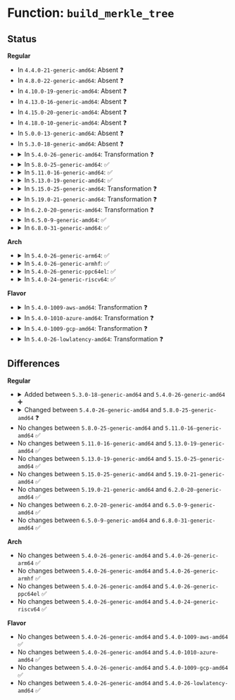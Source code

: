 # Function: <code>build_merkle_tree</code>

## Status
<b>Regular</b>
<ul>
<li>
In <code>4.4.0-21-generic-amd64</code>: Absent ❓
</li>
<li>
In <code>4.8.0-22-generic-amd64</code>: Absent ❓
</li>
<li>
In <code>4.10.0-19-generic-amd64</code>: Absent ❓
</li>
<li>
In <code>4.13.0-16-generic-amd64</code>: Absent ❓
</li>
<li>
In <code>4.15.0-20-generic-amd64</code>: Absent ❓
</li>
<li>
In <code>4.18.0-10-generic-amd64</code>: Absent ❓
</li>
<li>
In <code>5.0.0-13-generic-amd64</code>: Absent ❓
</li>
<li>
In <code>5.3.0-18-generic-amd64</code>: Absent ❓
</li>
<li>
<details>
<summary>In <code>5.4.0-26-generic-amd64</code>: Transformation ❓</summary>

```c
int build_merkle_tree(struct inode * inode, const struct merkle_tree_params * params, u8 * root_hash)
```

```json
{
  "name": "build_merkle_tree",
  "collision_type": "Unique Static",
  "inline_type": "No",
  "funcs": [
    {
      "addr": 0,
      "name": "build_merkle_tree",
      "external": false,
      "loc": "fs/verity/enable.c:113",
      "file": "fs/verity/enable.c",
      "inline": "seen, unknown",
      "caller_inline": [],
      "caller_func": [
        "fs/verity/enable.c:enable_verity"
      ]
    }
  ],
  "symbols": [
    {
      "addr": 18446744071582315952,
      "name": "build_merkle_tree",
      "section": ".text",
      "bind": "STB_LOCAL",
      "size": 991
    },
    {
      "addr": 18446744071582318362,
      "name": "build_merkle_tree.cold",
      "section": ".text",
      "bind": "STB_LOCAL",
      "size": 145
    }
  ]
}
```
</details>
</li>
<li>
<details>
<summary>In <code>5.8.0-25-generic-amd64</code>: ✅</summary>

```c
int build_merkle_tree(struct file * filp, const struct merkle_tree_params * params, u8 * root_hash)
```

```json
{
  "name": "build_merkle_tree",
  "collision_type": "Unique Static",
  "inline_type": "No",
  "funcs": [
    {
      "addr": 18446744071582605536,
      "name": "build_merkle_tree",
      "external": false,
      "loc": "fs/verity/enable.c:151",
      "file": "fs/verity/enable.c",
      "inline": "seen, unknown",
      "caller_inline": [],
      "caller_func": [
        "fs/verity/enable.c:enable_verity"
      ]
    }
  ],
  "symbols": [
    {
      "addr": 18446744071582605536,
      "name": "build_merkle_tree",
      "section": ".text",
      "bind": "STB_LOCAL",
      "size": 265
    }
  ]
}
```
</details>
</li>
<li>
<details>
<summary>In <code>5.11.0-16-generic-amd64</code>: ✅</summary>

```c
int build_merkle_tree(struct file * filp, const struct merkle_tree_params * params, u8 * root_hash)
```

```json
{
  "name": "build_merkle_tree",
  "collision_type": "Unique Static",
  "inline_type": "No",
  "funcs": [
    {
      "addr": 18446744071582678528,
      "name": "build_merkle_tree",
      "external": false,
      "loc": "fs/verity/enable.c:151",
      "file": "fs/verity/enable.c",
      "inline": "seen, unknown",
      "caller_inline": [],
      "caller_func": [
        "fs/verity/enable.c:enable_verity"
      ]
    }
  ],
  "symbols": [
    {
      "addr": 18446744071582678528,
      "name": "build_merkle_tree",
      "section": ".text",
      "bind": "STB_LOCAL",
      "size": 265
    }
  ]
}
```
</details>
</li>
<li>
<details>
<summary>In <code>5.13.0-19-generic-amd64</code>: ✅</summary>

```c
int build_merkle_tree(struct file * filp, const struct merkle_tree_params * params, u8 * root_hash)
```

```json
{
  "name": "build_merkle_tree",
  "collision_type": "Unique Static",
  "inline_type": "No",
  "funcs": [
    {
      "addr": 18446744071582707296,
      "name": "build_merkle_tree",
      "external": false,
      "loc": "fs/verity/enable.c:151",
      "file": "fs/verity/enable.c",
      "inline": "seen, unknown",
      "caller_inline": [],
      "caller_func": [
        "fs/verity/enable.c:enable_verity"
      ]
    }
  ],
  "symbols": [
    {
      "addr": 18446744071582707296,
      "name": "build_merkle_tree",
      "section": ".text",
      "bind": "STB_LOCAL",
      "size": 265
    }
  ]
}
```
</details>
</li>
<li>
<details>
<summary>In <code>5.15.0-25-generic-amd64</code>: Transformation ❓</summary>

```c
int build_merkle_tree(struct file * filp, const struct merkle_tree_params * params, u8 * root_hash)
```

```json
{
  "name": "build_merkle_tree",
  "collision_type": "Unique Static",
  "inline_type": "No",
  "funcs": [
    {
      "addr": 0,
      "name": "build_merkle_tree",
      "external": false,
      "loc": "fs/verity/enable.c:151",
      "file": "fs/verity/enable.c",
      "inline": "seen, unknown",
      "caller_inline": [],
      "caller_func": [
        "fs/verity/enable.c:enable_verity"
      ]
    }
  ],
  "symbols": [
    {
      "addr": 18446744071583033856,
      "name": "build_merkle_tree",
      "section": ".text",
      "bind": "STB_LOCAL",
      "size": 283
    },
    {
      "addr": 18446744071592242372,
      "name": "build_merkle_tree.cold",
      "section": ".text",
      "bind": "STB_LOCAL",
      "size": 58
    }
  ]
}
```
</details>
</li>
<li>
<details>
<summary>In <code>5.19.0-21-generic-amd64</code>: Transformation ❓</summary>

```c
int build_merkle_tree(struct file * filp, const struct merkle_tree_params * params, u8 * root_hash)
```

```json
{
  "name": "build_merkle_tree",
  "collision_type": "Unique Static",
  "inline_type": "No",
  "funcs": [
    {
      "addr": 0,
      "name": "build_merkle_tree",
      "external": false,
      "loc": "fs/verity/enable.c:150",
      "file": "fs/verity/enable.c",
      "inline": "seen, unknown",
      "caller_inline": [],
      "caller_func": [
        "fs/verity/enable.c:enable_verity"
      ]
    }
  ],
  "symbols": [
    {
      "addr": 18446744071583507840,
      "name": "build_merkle_tree",
      "section": ".text",
      "bind": "STB_LOCAL",
      "size": 299
    },
    {
      "addr": 18446744071594021387,
      "name": "build_merkle_tree.cold",
      "section": ".text",
      "bind": "STB_LOCAL",
      "size": 58
    }
  ]
}
```
</details>
</li>
<li>
<details>
<summary>In <code>6.2.0-20-generic-amd64</code>: Transformation ❓</summary>

```c
int build_merkle_tree(struct file * filp, const struct merkle_tree_params * params, u8 * root_hash)
```

```json
{
  "name": "build_merkle_tree",
  "collision_type": "Unique Static",
  "inline_type": "No",
  "funcs": [
    {
      "addr": 0,
      "name": "build_merkle_tree",
      "external": false,
      "loc": "fs/verity/enable.c:150",
      "file": "fs/verity/enable.c",
      "inline": "seen, unknown",
      "caller_inline": [],
      "caller_func": [
        "fs/verity/enable.c:enable_verity"
      ]
    }
  ],
  "symbols": [
    {
      "addr": 18446744071584105056,
      "name": "build_merkle_tree",
      "section": ".text",
      "bind": "STB_LOCAL",
      "size": 299
    },
    {
      "addr": 18446744071596059058,
      "name": "build_merkle_tree.cold",
      "section": ".text",
      "bind": "STB_LOCAL",
      "size": 58
    }
  ]
}
```
</details>
</li>
<li>
<details>
<summary>In <code>6.5.0-9-generic-amd64</code>: ✅</summary>

```c
int build_merkle_tree(struct file * filp, const struct merkle_tree_params * params, u8 * root_hash)
```

```json
{
  "name": "build_merkle_tree",
  "collision_type": "Unique Static",
  "inline_type": "No",
  "funcs": [
    {
      "addr": 18446744071584331296,
      "name": "build_merkle_tree",
      "external": false,
      "loc": "fs/verity/enable.c:72",
      "file": "fs/verity/enable.c",
      "inline": "seen, unknown",
      "caller_inline": [],
      "caller_func": [
        "fs/verity/enable.c:enable_verity"
      ]
    }
  ],
  "symbols": [
    {
      "addr": 18446744071584331296,
      "name": "build_merkle_tree",
      "section": ".text",
      "bind": "STB_LOCAL",
      "size": 1271
    }
  ]
}
```
</details>
</li>
<li>
<details>
<summary>In <code>6.8.0-31-generic-amd64</code>: ✅</summary>

```c
int build_merkle_tree(struct file * filp, const struct merkle_tree_params * params, u8 * root_hash)
```

```json
{
  "name": "build_merkle_tree",
  "collision_type": "Unique Static",
  "inline_type": "No",
  "funcs": [
    {
      "addr": 18446744071584549120,
      "name": "build_merkle_tree",
      "external": false,
      "loc": "fs/verity/enable.c:72",
      "file": "fs/verity/enable.c",
      "inline": "seen, unknown",
      "caller_inline": [],
      "caller_func": [
        "fs/verity/enable.c:enable_verity"
      ]
    }
  ],
  "symbols": [
    {
      "addr": 18446744071584549120,
      "name": "build_merkle_tree",
      "section": ".text",
      "bind": "STB_LOCAL",
      "size": 1268
    }
  ]
}
```
</details>
</li>
</ul>
<b>Arch</b>
<ul>
<li>
<details>
<summary>In <code>5.4.0-26-generic-arm64</code>: ✅</summary>

```c
int build_merkle_tree(struct inode * inode, const struct merkle_tree_params * params, u8 * root_hash)
```

```json
{
  "name": "build_merkle_tree",
  "collision_type": "Unique Static",
  "inline_type": "No",
  "funcs": [
    {
      "addr": 18446603336493895592,
      "name": "build_merkle_tree",
      "external": false,
      "loc": "fs/verity/enable.c:113",
      "file": "fs/verity/enable.c",
      "inline": "seen, unknown",
      "caller_inline": [],
      "caller_func": [
        "fs/verity/enable.c:enable_verity"
      ]
    }
  ],
  "symbols": [
    {
      "addr": 18446603336493895592,
      "name": "build_merkle_tree",
      "section": ".text",
      "bind": "STB_LOCAL",
      "size": 1096
    }
  ]
}
```
</details>
</li>
<li>
<details>
<summary>In <code>5.4.0-26-generic-armhf</code>: ✅</summary>

```c
int build_merkle_tree(struct inode * inode, const struct merkle_tree_params * params, u8 * root_hash)
```

```json
{
  "name": "build_merkle_tree",
  "collision_type": "Unique Static",
  "inline_type": "No",
  "funcs": [
    {
      "addr": 3227374964,
      "name": "build_merkle_tree",
      "external": false,
      "loc": "fs/verity/enable.c:113",
      "file": "fs/verity/enable.c",
      "inline": "seen, unknown",
      "caller_inline": [],
      "caller_func": [
        "fs/verity/enable.c:enable_verity"
      ]
    }
  ],
  "symbols": [
    {
      "addr": 3227374964,
      "name": "build_merkle_tree",
      "section": ".text",
      "bind": "STB_LOCAL",
      "size": 1380
    }
  ]
}
```
</details>
</li>
<li>
<details>
<summary>In <code>5.4.0-26-generic-ppc64el</code>: ✅</summary>

```c
int build_merkle_tree(struct inode * inode, const struct merkle_tree_params * params, u8 * root_hash)
```

```json
{
  "name": "build_merkle_tree",
  "collision_type": "Unique Static",
  "inline_type": "No",
  "funcs": [
    {
      "addr": 13835058055287532128,
      "name": "build_merkle_tree",
      "external": false,
      "loc": "fs/verity/enable.c:113",
      "file": "fs/verity/enable.c",
      "inline": "seen, unknown",
      "caller_inline": [],
      "caller_func": [
        "fs/verity/enable.c:enable_verity"
      ]
    }
  ],
  "symbols": [
    {
      "addr": 13835058055287532128,
      "name": "build_merkle_tree",
      "section": ".text",
      "bind": "STB_LOCAL",
      "size": 1412
    }
  ]
}
```
</details>
</li>
<li>
<details>
<summary>In <code>5.4.0-24-generic-riscv64</code>: ✅</summary>

```c
int build_merkle_tree(struct inode * inode, const struct merkle_tree_params * params, u8 * root_hash)
```

```json
{
  "name": "build_merkle_tree",
  "collision_type": "Unique Static",
  "inline_type": "No",
  "funcs": [
    {
      "addr": 18446743936273454120,
      "name": "build_merkle_tree",
      "external": false,
      "loc": "fs/verity/enable.c:113",
      "file": "fs/verity/enable.c",
      "inline": "seen, unknown",
      "caller_inline": [],
      "caller_func": [
        "fs/verity/enable.c:enable_verity"
      ]
    }
  ],
  "symbols": [
    {
      "addr": 18446743936273454120,
      "name": "build_merkle_tree",
      "section": ".text",
      "bind": "STB_LOCAL",
      "size": 878
    }
  ]
}
```
</details>
</li>
</ul>
<b>Flavor</b>
<ul>
<li>
<details>
<summary>In <code>5.4.0-1009-aws-amd64</code>: Transformation ❓</summary>

```c
int build_merkle_tree(struct inode * inode, const struct merkle_tree_params * params, u8 * root_hash)
```

```json
{
  "name": "build_merkle_tree",
  "collision_type": "Unique Static",
  "inline_type": "No",
  "funcs": [
    {
      "addr": 0,
      "name": "build_merkle_tree",
      "external": false,
      "loc": "fs/verity/enable.c:113",
      "file": "fs/verity/enable.c",
      "inline": "seen, unknown",
      "caller_inline": [],
      "caller_func": [
        "fs/verity/enable.c:enable_verity"
      ]
    }
  ],
  "symbols": [
    {
      "addr": 18446744071582284688,
      "name": "build_merkle_tree",
      "section": ".text",
      "bind": "STB_LOCAL",
      "size": 991
    },
    {
      "addr": 18446744071582287098,
      "name": "build_merkle_tree.cold",
      "section": ".text",
      "bind": "STB_LOCAL",
      "size": 145
    }
  ]
}
```
</details>
</li>
<li>
<details>
<summary>In <code>5.4.0-1010-azure-amd64</code>: Transformation ❓</summary>

```c
int build_merkle_tree(struct inode * inode, const struct merkle_tree_params * params, u8 * root_hash)
```

```json
{
  "name": "build_merkle_tree",
  "collision_type": "Unique Static",
  "inline_type": "No",
  "funcs": [
    {
      "addr": 0,
      "name": "build_merkle_tree",
      "external": false,
      "loc": "fs/verity/enable.c:113",
      "file": "fs/verity/enable.c",
      "inline": "seen, unknown",
      "caller_inline": [],
      "caller_func": [
        "fs/verity/enable.c:enable_verity"
      ]
    }
  ],
  "symbols": [
    {
      "addr": 18446744071582222448,
      "name": "build_merkle_tree",
      "section": ".text",
      "bind": "STB_LOCAL",
      "size": 991
    },
    {
      "addr": 18446744071582224858,
      "name": "build_merkle_tree.cold",
      "section": ".text",
      "bind": "STB_LOCAL",
      "size": 145
    }
  ]
}
```
</details>
</li>
<li>
<details>
<summary>In <code>5.4.0-1009-gcp-amd64</code>: Transformation ❓</summary>

```c
int build_merkle_tree(struct inode * inode, const struct merkle_tree_params * params, u8 * root_hash)
```

```json
{
  "name": "build_merkle_tree",
  "collision_type": "Unique Static",
  "inline_type": "No",
  "funcs": [
    {
      "addr": 0,
      "name": "build_merkle_tree",
      "external": false,
      "loc": "fs/verity/enable.c:113",
      "file": "fs/verity/enable.c",
      "inline": "seen, unknown",
      "caller_inline": [],
      "caller_func": [
        "fs/verity/enable.c:enable_verity"
      ]
    }
  ],
  "symbols": [
    {
      "addr": 18446744071582275168,
      "name": "build_merkle_tree",
      "section": ".text",
      "bind": "STB_LOCAL",
      "size": 991
    },
    {
      "addr": 18446744071582277578,
      "name": "build_merkle_tree.cold",
      "section": ".text",
      "bind": "STB_LOCAL",
      "size": 145
    }
  ]
}
```
</details>
</li>
<li>
<details>
<summary>In <code>5.4.0-26-lowlatency-amd64</code>: Transformation ❓</summary>

```c
int build_merkle_tree(struct inode * inode, const struct merkle_tree_params * params, u8 * root_hash)
```

```json
{
  "name": "build_merkle_tree",
  "collision_type": "Unique Static",
  "inline_type": "No",
  "funcs": [
    {
      "addr": 0,
      "name": "build_merkle_tree",
      "external": false,
      "loc": "fs/verity/enable.c:113",
      "file": "fs/verity/enable.c",
      "inline": "seen, unknown",
      "caller_inline": [],
      "caller_func": [
        "fs/verity/enable.c:enable_verity"
      ]
    }
  ],
  "symbols": [
    {
      "addr": 18446744071582353728,
      "name": "build_merkle_tree",
      "section": ".text",
      "bind": "STB_LOCAL",
      "size": 986
    },
    {
      "addr": 18446744071582356138,
      "name": "build_merkle_tree.cold",
      "section": ".text",
      "bind": "STB_LOCAL",
      "size": 145
    }
  ]
}
```
</details>
</li>
</ul>

## Differences
<b>Regular</b>
<ul>
<li>
<details>
<summary>Added between <code>5.3.0-18-generic-amd64</code> and <code>5.4.0-26-generic-amd64</code> ➕</summary>

```c
int build_merkle_tree(struct inode * inode, const struct merkle_tree_params * params, u8 * root_hash)
```
</details>
</li>
<li>
<details>
<summary>Changed between <code>5.4.0-26-generic-amd64</code> and <code>5.8.0-25-generic-amd64</code> ❓</summary>
<ul>
<li>
<b>Param added. </b>
<code>struct file * filp</code>
</li>
<li>
<b>Param removed. </b>
<code>struct inode * inode</code>
</li>
</ul>
</details>
</li>
<li>
No changes between <code>5.8.0-25-generic-amd64</code> and <code>5.11.0-16-generic-amd64</code> ✅
</li>
<li>
No changes between <code>5.11.0-16-generic-amd64</code> and <code>5.13.0-19-generic-amd64</code> ✅
</li>
<li>
No changes between <code>5.13.0-19-generic-amd64</code> and <code>5.15.0-25-generic-amd64</code> ✅
</li>
<li>
No changes between <code>5.15.0-25-generic-amd64</code> and <code>5.19.0-21-generic-amd64</code> ✅
</li>
<li>
No changes between <code>5.19.0-21-generic-amd64</code> and <code>6.2.0-20-generic-amd64</code> ✅
</li>
<li>
No changes between <code>6.2.0-20-generic-amd64</code> and <code>6.5.0-9-generic-amd64</code> ✅
</li>
<li>
No changes between <code>6.5.0-9-generic-amd64</code> and <code>6.8.0-31-generic-amd64</code> ✅
</li>
</ul>
<b>Arch</b>
<ul>
<li>
No changes between <code>5.4.0-26-generic-amd64</code> and <code>5.4.0-26-generic-arm64</code> ✅
</li>
<li>
No changes between <code>5.4.0-26-generic-amd64</code> and <code>5.4.0-26-generic-armhf</code> ✅
</li>
<li>
No changes between <code>5.4.0-26-generic-amd64</code> and <code>5.4.0-26-generic-ppc64el</code> ✅
</li>
<li>
No changes between <code>5.4.0-26-generic-amd64</code> and <code>5.4.0-24-generic-riscv64</code> ✅
</li>
</ul>
<b>Flavor</b>
<ul>
<li>
No changes between <code>5.4.0-26-generic-amd64</code> and <code>5.4.0-1009-aws-amd64</code> ✅
</li>
<li>
No changes between <code>5.4.0-26-generic-amd64</code> and <code>5.4.0-1010-azure-amd64</code> ✅
</li>
<li>
No changes between <code>5.4.0-26-generic-amd64</code> and <code>5.4.0-1009-gcp-amd64</code> ✅
</li>
<li>
No changes between <code>5.4.0-26-generic-amd64</code> and <code>5.4.0-26-lowlatency-amd64</code> ✅
</li>
</ul>
